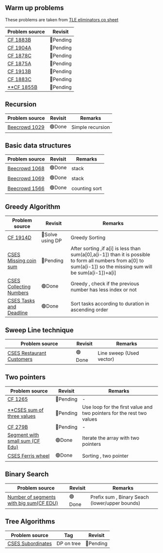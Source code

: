 ## Warm up problems

These problems are taken from [TLE eliminators cp sheet](https://www.tle-eliminators.com/cp-sheet)

|Problem source|Revisit|
|-|-|
|[CF 1883B](https://codeforces.com/problemset/problem/1883/B)|🔴Pending|
|[CF 1904A](https://codeforces.com/problemset/problem/1904/A)|🔴Pending|
|[CF 1878C](https://codeforces.com/problemset/problem/1878/C)|🔴Pending|
|[CF 1875A](https://codeforces.com/problemset/problem/1875/A)|🔴Pending|
|[CF 1913B](https://codeforces.com/problemset/problem/1913/B)|🔴Pending|
|[CF 1883C](https://codeforces.com/contest/1883/problem/C)   |🔴Pending|
|[**CF 1855B](https://codeforces.com/problemset/problem/1855/B)|🔴Pending|

## Recursion

|Problem source|Revisit|Remarks|
|--------------|-------|-------|
|[Beecrowd 1029](https://judge.beecrowd.com/en/problems/view/1029)|🟢Done|Simple recursion|

## Basic data structures

|Problem source|Revisit|Remarks|
|--------------|-------|-------|
|[Beecrowd 1068](https://judge.beecrowd.com/en/problems/view/1068)|🟢Done|stack|
|[Beecrowd 1069](https://judge.beecrowd.com/en/problems/view/1069)|🟢Done|stack|
|[Beecrowd 1566](https://judge.beecrowd.com/en/problems/view/1566)|🟢Done|counting sort|


## Greedy Algorithm

|Problem source|Revisit|Remarks|
|--------------|-------|-------|
|[CF 1914D](https://codeforces.com/contest/1914/problem/D)|🔴Solve using DP|Greedy Sorting|
|[CSES Missing coin sum](https://cses.fi/problemset/task/2183)|🔴Pending|After sorting ,if a[i] is less than sum(a[0],a[i-1]) than it is possible to form all numbers from a[0] to sum(a[i-1]) so the missing sum will be sum(a[i-1])+a[i]|
|[CSES Collecting Numbers](https://cses.fi/problemset/task/2216)|🟢Done|Greedy , check if the previous number has less index or not|
|[CSES Tasks and Deadline](https://cses.fi/problemset/task/1630)|🟢Done|Sort tasks according to duration in ascending order|

## Sweep Line technique

|Problem source|Revisit|Remarks|
|--------------|-------|-------|
|[CSES Restaurant Customers](https://cses.fi/problemset/task/1619)|🟢Done|Line sweep (Used vector)|

## Two pointers

|Problem source|Revisit|Remarks|
|--------------|-------|-------|
|[CF 1265](https://codeforces.com/contest/1265/problem/B)|🔴Pending|-|
|[**CSES sum of three values](https://cses.fi/problemset/task/1641)|🔴Pending|Use loop for the first value and two pointers for the rest two values|
|[CF 279B](https://codeforces.com/problemset/problem/279/B)|🔴Pending|-|
|[Segment with small sum (CF Edu)](https://codeforces.com/edu/course/2/lesson/9/2/practice/contest/307093/problem/A)|🟢Done|Iterate the array with two pointers|
|[CSES Ferris wheel](https://cses.fi/problemset/task/1090)|🟢Done|Sorting , two pointer|

## Binary Search

|Problem source|Revisit|Remarks|
|--------------|-------|-------|
|[Number of segments with big sum(CF EDU)]()|🟢Done|Prefix sum , Binary Seach (lower/upper bounds)|


## Tree Algorithms

| Problem source | Tag | Revisit |
| --- | --- | --- |
|[CSES Subordinates](https://cses.fi/problemset/task/1674) | DP on tree | 🔴Pending |


<!-- 🟢 🔴-->

